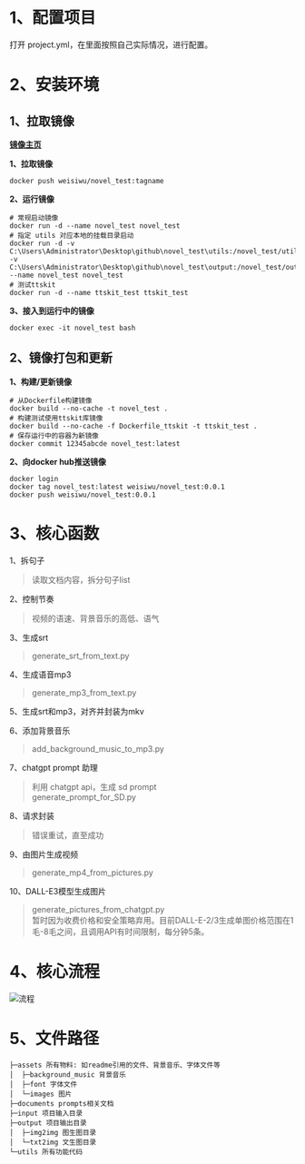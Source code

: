 # 1、配置项目
打开 project.yml，在里面按照自己实际情况，进行配置。

# 2、安装环境
## 1、拉取镜像
[**镜像主页**](https://hub.docker.com/repository/docker/weisiwu/novel_test/general)

**1、拉取镜像**

```shell
docker push weisiwu/novel_test:tagname
```

**2、运行镜像**

```shell
# 常规启动镜像
docker run -d --name novel_test novel_test
# 指定 utils 对应本地的挂载目录启动
docker run -d -v C:\Users\Administrator\Desktop\github\novel_test\utils:/novel_test/utils -v C:\Users\Administrator\Desktop\github\novel_test\output:/novel_test/output --name novel_test novel_test
# 测试ttskit
docker run -d --name ttskit_test ttskit_test
```

**3、接入到运行中的镜像**

```shell
docker exec -it novel_test bash
```

## 2、镜像打包和更新
**1、构建/更新镜像**

```shell
# 从Dockerfile构建镜像
docker build --no-cache -t novel_test .
# 构建测试使用ttskit库镜像 
docker build --no-cache -f Dockerfile_ttskit -t ttskit_test .
# 保存运行中的容器为新镜像
docker commit 12345abcde novel_test:latest
```

**2、向docker hub推送镜像**

```shell
docker login
docker tag novel_test:latest weisiwu/novel_test:0.0.1
docker push weisiwu/novel_test:0.0.1
```

# 3、核心函数
1、拆句子
> 读取文档内容，拆分句子list

2、控制节奏  
> 视频的语速、背景音乐的高低、语气

3、生成srt
> generate_srt_from_text.py

4、生成语音mp3
> generate_mp3_from_text.py

5、生成srt和mp3，对齐并封装为mkv

6、添加背景音乐
> add_background_music_to_mp3.py

7、chatgpt prompt 助理
> 利用 chatgpt api，生成 sd prompt  
> generate_prompt_for_SD.py

8、请求封装
> 错误重试，直至成功

9、由图片生成视频
> generate_mp4_from_pictures.py

10、DALL-E3模型生成图片
> generate_pictures_from_chatgpt.py  
> 暂时因为收费价格和安全策略弃用。目前DALL-E-2/3生成单图价格范围在1毛-8毛之间，且调用API有时间限制，每分钟5条。

# 4、核心流程
![流程](./assets/images/novel_test.png)

# 5、文件路径
``` shell
├─assets 所有物料: 如readme引用的文件、背景音乐、字体文件等   
│  ├─background_music 背景音乐  
│  ├─font 字体文件  
│  └─images 图片  
├─documents prompts相关文档  
├─input 项目输入目录  
├─output 项目输出目录  
│  ├─img2img 图生图目录  
│  └─txt2img 文生图目录 
└─utils 所有功能代码  
```